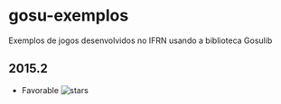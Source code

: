 gosu-exemplos
=============

Exemplos de jogos desenvolvidos no IFRN usando a biblioteca Gosulib

2015.2
------
  - Favorable ![stars](https://img.shields.io/github/stars/potigol/potigol.png?style=social&label=Star "Stars")

